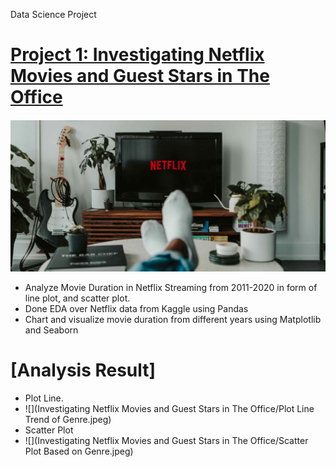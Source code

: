 Data Science Project

# [Project 1: Investigating Netflix Movies and Guest Stars in The Office](https://github.com/Steve246/Data-Science-Project/blob/main/Investigating%20Netflix%20Movies%20and%20Guest%20Stars%20in%20The%20Office/notebook.ipynb) 
![](/Investigating%20Netflix%20Movies%20and%20Guest%20Stars%20in%20The%20Office/Scatter%20Plot%20Based%20on%20Genre.jpeg)
* Analyze Movie Duration in Netflix Streaming from 2011-2020 in form of line plot, and scatter plot.
* Done EDA over Netflix data from Kaggle using Pandas 
* Chart and visualize movie duration from different years using Matplotlib and Seaborn 

# [Analysis Result]
* Plot Line.
* ![](Investigating Netflix Movies and Guest Stars in The Office/Plot Line Trend of Genre.jpeg)
* Scatter Plot
* ![](Investigating Netflix Movies and Guest Stars in The Office/Scatter Plot Based on Genre.jpeg)

